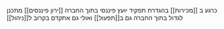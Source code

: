 כרגע ב [[מכירות]]
בהגדרת תפקיד יועץ פיננסי
בתוך החברה [[ירון פיננסים]]
מתכנן לגדול בתוך החברה גם ב[[תפעול]]
ואולי גם אתקדם בקרוב ל[[ניהול]]

